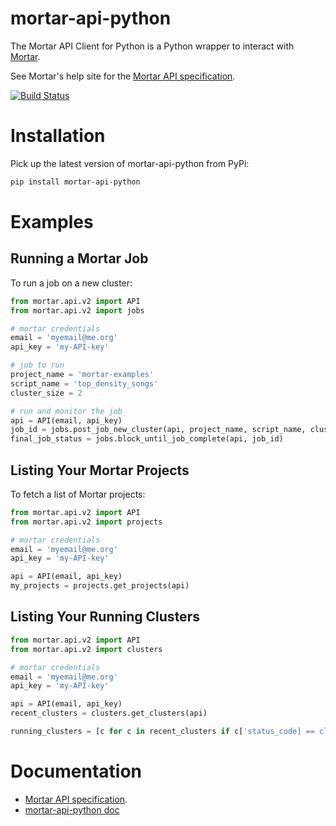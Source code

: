 # mortar-api-python

The Mortar API Client for Python is a Python wrapper to interact with [Mortar](http://www.mortardata.com/).

See Mortar's help site for the [Mortar API specification](http://help.mortardata.com/reference/api/api_version_2).

[![Build Status](https://travis-ci.org/mortardata/mortar-api-python.png?branch=master)](https://travis-ci.org/mortardata/mortar-api-python)

# Installation

Pick up the latest version of mortar-api-python from PyPi:


```bash
pip install mortar-api-python
````

# Examples

## Running a Mortar Job

To run a job on a new cluster:

```python
from mortar.api.v2 import API
from mortar.api.v2 import jobs

# mortar credentials
email = 'myemail@me.org'
api_key = 'my-API-key'

# job to run
project_name = 'mortar-examples'
script_name = 'top_density_songs'
cluster_size = 2

# run and monitor the job
api = API(email, api_key)
job_id = jobs.post_job_new_cluster(api, project_name, script_name, cluster_size)
final_job_status = jobs.block_until_job_complete(api, job_id)
```

## Listing Your Mortar Projects

To fetch a list of Mortar projects:

```python
from mortar.api.v2 import API
from mortar.api.v2 import projects

# mortar credentials
email = 'myemail@me.org'
api_key = 'my-API-key'

api = API(email, api_key)
my_projects = projects.get_projects(api)
```

## Listing Your Running Clusters

```python
from mortar.api.v2 import API
from mortar.api.v2 import clusters

# mortar credentials
email = 'myemail@me.org'
api_key = 'my-API-key'

api = API(email, api_key)
recent_clusters = clusters.get_clusters(api)

running_clusters = [c for c in recent_clusters if c['status_code] == clusters.CLUSTER_STATUS_RUNNING]
```
# Documentation

* [Mortar API specification](http://help.mortardata.com/reference/api/api_version_2).
* [mortar-api-python doc](http://mortar-api-python.readthedocs.org/en/latest/)
